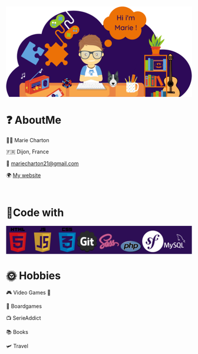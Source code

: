 ![presentation](presentation.png)
# ❓ AboutMe

👩‍🦰 Marie Charton

🇫🇷 Dijon, France

📮 mariecharton21@gmail.com

🌍 [My website](https://www.mariecharton.fr)

</br>

# 🔨Code with
![technos](techno.png)


# 🌞 Hobbies

🎮 Video Games 👾

🎲 Boardgames

📺 SerieAddict

📚 Books

🛩️ Travel



